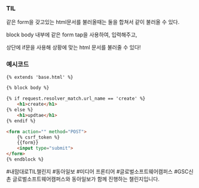 ### TIL

같은 form을 갖고있는 html문서를 불러올때는 둘을 합쳐서 같이 불러올 수 있다.

block body 내부에 같은 form tap을 사용하여, 입력해주고,

상단에 if문을 사용해 상황에 맞는 html 문서를 불러줄 수 있다!

### 예시코드

```markdown
{% extends 'base.html' %}

{% block body %}

{% if request.resolver_match.url_name == 'create' %}
    <h1>create</h1>
{% else %}
    <h1>updtae</h1>
{% endif %}

<form action="" method="POST">
    {% csrf_token %}
    {{form}}
    <input type="submit">
</form>
{% endblock %}
```

#내맘대로TIL챌린지 #동아일보 #미디어 프론티어 #글로벌소프트웨어캠퍼스 #GSC신촌
글로벌소프트웨어캠퍼스와 동아일보가 함께 진행하는 챌린지입니다. 